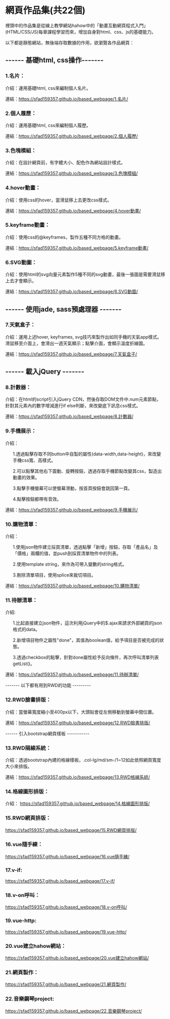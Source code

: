 # 網頁作品集(共22個)

裡頭中的作品集是從線上教學網站hahow中的「動畫互動網頁程式入門」(HTML/CSS/JS)每章課程學習而來，增加自身對html、css、js的基礎能力。

以下都是靜態網站，無後端存取數據的作用，欲瀏覽各作品網頁：

## ------ 基礎html, css操作-------

### 1.名片：
  介紹：運用基礎html, css來編制個人名片。
  
  連結：https://sfad159357.github.io/based_webpage/1.名片/
  
### 2.個人履歷：
  介紹：運用基礎html, css來編制個人履歷。
  
  連結：https://sfad159357.github.io/based_webpage/2.個人履歷/

### 3.色塊模組：
  介紹：在設計網頁前，有字體大小、配色作為網站設計樣式。
  
  連結：https://sfad159357.github.io/based_webpage/3.色塊模組/
  
### 4.hover動畫：
  介紹：使用css的hover，當滑鼠移上去更改css樣式。
  
  連結：https://sfad159357.github.io/based_webpage/4.hover動畫/
  
### 5.keyframe動畫：
  介紹：使用css的@keyframes，製作五種不同方格的動畫。
  
  連結：https://sfad159357.github.io/based_webpage/5.keyframe動畫/
  
### 6.SVG動圖：
  介紹：使用html的svg向量元素製作5種不同的svg動畫，最後一張圖是需要滑鼠移上去才會顯示。
  
  連結：https://sfad159357.github.io/based_webpage/6.SVG動圖/
  
## ------ 使用jade, sass預處理器 -------

### 7.天氣盒子：
  介紹：運用上述hover, keyframes, svg技巧來製作出如同手機的天氣app樣式。滑鼠移至介面上，會滑出一週天氣顯示；點擊介面，會顯示溫度折線圖。
  
  
  連結：https://sfad159357.github.io/based_webpage/7.天氣盒子/
 
## ------ 載入jQuery -------

### 8.計數器：
  介紹：在html的script引入jQuery CDN，然後存取DOM文件中.num元素節點，針對其元素內的數字增減進行if else判斷，來改變底下訊息css樣式。
  
  
  連結：https://sfad159357.github.io/based_webpage/8.計數器/
 
### 9.手機展示：
  介紹：<ol> 1.透過點擊存取不同button中自製的屬性(data-width,data-height)，來改變手機css寬、高樣式。</ol>
       <ol> 2.可以點擊其他右下震動、旋轉按鈕，透過存取手機節點改變其css，製造出動畫的效果。</ol>
       <ol> 3.點擊手機螢幕可以使螢幕滑動，按首頁按鈕會跳回第一頁。</ol>
       <ol> 4.點擊按鈕都帶有音效。</ol>
       
       
  連結：https://sfad159357.github.io/based_webpage/9.手機展示/
  
### 10.購物清單：
  介紹：<ol>1.使用json物件建立採買清單，透過點擊「新增」按鈕，存取「產品名」及「價格」兩欄的值，並push到採買清單物件中的列表。</ol>
       <ol>2.使用template string，來作為可帶入變數的string格式。</ol>
       <ol>3.刪除清單項目，使用splice來裁切項目。</ol>
       
  連結：https://sfad159357.github.io/based_webpage/10.購物清單/
  
### 11.待辦清單：
  介紹:<ol>1.比起直接建立json物件，這次利用jQuery中的$.ajax來請求外部網頁的json格式的data。</ol>
      <ol>2.新增項目物件之屬性"done"，其值為boolean值，給予項目是否被完成的狀態。</ol>
      <ol>3.透過checkbox的點擊，針對done屬性給予反向條件，再次呼叫清單列表getList()。</ol>

  連結：https://sfad159357.github.io/based_webpage/11.待辦清單/
 
------- 以下都有用到RWD的功能 ---------
### 12.RWD臉書排版：
  介紹：當螢幕寬度縮小至400px以下，大頭貼會從左側移動到螢幕中間位置。
  
  連結：https://sfad159357.github.io/based_webpage/12.RWD臉書排版/
  
------ 引入bootstrap網頁樣板 -----------
  
### 13.RWD隔線系統：
  介紹：透過bootstrap內建的格線樣板，.col-lg/md/sm-/1~12如此依照網頁寬度大小來排版。
  
  連結：https://sfad159357.github.io/based_webpage/13.RWD格線系統/
  
### 14.格線圖形排版：
  介紹：
  https://sfad159357.github.io/based_webpage/14.格線圖形排版/
  
### 15.RWD網頁排版：
  https://sfad159357.github.io/based_webpage/15.RWD網頁排版/
  
### 16.vue隨手練：
   https://sfad159357.github.io/based_webpage/16.vue隨手練/
   
### 17.v-if:
   https://sfad159357.github.io/based_webpage/17.v-if/
   
### 18.v-on呼叫：
   https://sfad159357.github.io/based_webpage/18.v-on呼叫/
   
### 19.vue-http:
   https://sfad159357.github.io/based_webpage/19.vue-http/
   
### 20.vue建立hahow網站：
  https://sfad159357.github.io/based_webpage/20.vue建立hahow網站/
  
### 21.網頁製作：
  https://sfad159357.github.io/based_webpage/21.網頁製作/
  
### 22.音樂鋼琴project:
  https://sfad159357.github.io/based_webpage/22.音樂鋼琴project/

